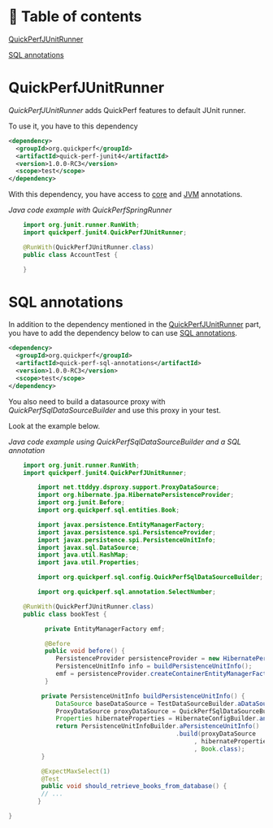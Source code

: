 # 🚩 Table of contents
[QuickPerfJUnitRunner](#QuickPerfJUnitRunner)<br>

[SQL annotations](#SQL-annotations)<br>

# QuickPerfJUnitRunner

*QuickPerfJUnitRunner* adds QuickPerf features to default JUnit runner. <br>

To use it, you have to this dependency

```xml
<dependency>
  <groupId>org.quickperf</groupId>
  <artifactId>quick-perf-junit4</artifactId>
  <version>1.0.0-RC3</version>
  <scope>test</scope>
</dependency>
```
With this dependency, you have access to [core](https://github.com/quick-perf/doc/wiki/Core-annotations) and [JVM](https://github.com/quick-perf/doc/wiki/JVM-annotations) annotations.

*Java code example with QuickPerfSpringRunner*
```java
	import org.junit.runner.RunWith;
	import quickperf.junit4.QuickPerfJUnitRunner;

	@RunWith(QuickPerfJUnitRunner.class)
	public class AccountTest {

	}
```

# SQL annotations

In addition to the dependency mentioned in the [QuickPerfJUnitRunner](#QuickPerfJUnitRunner) part, you have to add the dependency below to can use [SQL annotations](https://github.com/quick-perf/doc/wiki/SQL-annotations).
```xml
<dependency>
  <groupId>org.quickperf</groupId>
  <artifactId>quick-perf-sql-annotations</artifactId>
  <version>1.0.0-RC3</version>
  <scope>test</scope>
</dependency>
```

You also need to build a datasource proxy with *QuickPerfSqlDataSourceBuilder* and use this proxy in your test. 

Look at the example below.

*Java code example using QuickPerfSqlDataSourceBuilder and a SQL annotation*
```java
	import org.junit.runner.RunWith;
	import quickperf.junit4.QuickPerfJUnitRunner;

        import net.ttddyy.dsproxy.support.ProxyDataSource;
        import org.hibernate.jpa.HibernatePersistenceProvider;
        import org.junit.Before;
        import org.quickperf.sql.entities.Book;

        import javax.persistence.EntityManagerFactory;
        import javax.persistence.spi.PersistenceProvider;
        import javax.persistence.spi.PersistenceUnitInfo;
        import javax.sql.DataSource;
        import java.util.HashMap;
        import java.util.Properties;

        import org.quickperf.sql.config.QuickPerfSqlDataSourceBuilder;

        import org.quickperf.sql.annotation.SelectNumber;

	@RunWith(QuickPerfJUnitRunner.class)
	public class bookTest {

          private EntityManagerFactory emf;

          @Before
          public void before() {
             PersistenceProvider persistenceProvider = new HibernatePersistenceProvider();
             PersistenceUnitInfo info = buildPersistenceUnitInfo();
             emf = persistenceProvider.createContainerEntityManagerFactory(info, new HashMap<>());
          }

         private PersistenceUnitInfo buildPersistenceUnitInfo() {
             DataSource baseDataSource = TestDataSourceBuilder.aDataSource().build();
             ProxyDataSource proxyDataSource = QuickPerfSqlDataSourceBuilder.aDataSourceBuilder().buildProxy(baseDataSource);
             Properties hibernateProperties = HibernateConfigBuilder.anHibernateConfig().build();
             return PersistenceUnitInfoBuilder.aPersistenceUnitInfo()
                                              .build(proxyDataSource
                                                   , hibernateProperties
                                                   , Book.class);
         }

         @ExpectMaxSelect(1)
         @Test
         public void should_retrieve_books_from_database() {
         // ... 
        }

}
```